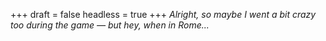 
+++
draft = false
headless = true
+++
_Alright, so maybe I went a bit crazy too during the game &mdash; but hey, when in Rome..._
